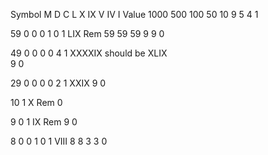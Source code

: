 Symbol	M		D		C	L	X 	IX	V	IV	I
Value	1000	500 	100	50	10	9	5	4	1

59	0	0	0	1	0	1						LIX
Rem	59	59	59	9	9	0

49	0	0	0	0	4	1						XXXXIX should be XLIX	
					9	0

29	0	0	0	0	2	1						XXIX
					9	0




10	1							X
Rem	0

9	0	1						IX
Rem	9	0

8	0	0	1	0	1			VIII
	8	8	3	3	0
